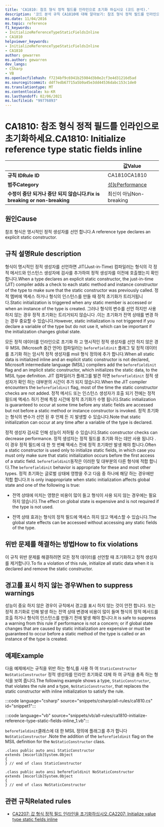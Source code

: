 ```yaml
---
title: 'CA1810: 참조 형식 정적 필드를 인라인으로 초기화 하십시오 (코드 분석).'
description: '코드 분석 규칙 CA1810에 대해 알아보기: 참조 형식 정적 필드를 인라인으로 초기화 합니다.'
ms.date: 11/04/2016
ms.topic: reference
f1_keywords:
- InitializeReferenceTypeStaticFieldsInline
- CA1810
helpviewer_keywords:
- InitializeReferenceTypeStaticFieldsInline
- CA1810
author: gewarren
ms.author: gewarren
dev_langs:
- CSharp
- VB
ms.openlocfilehash: f7234bf9c6941b25984d3b0e2cf3e4d31216d5ad
ms.sourcegitcommit: ddf7edb67715a5b9a45e3dd44536dabc153c1de0
ms.translationtype: MT
ms.contentlocale: ko-KR
ms.lasthandoff: 02/06/2021
ms.locfileid: "99776893"
---
```

# <a name="ca1810-initialize-reference-type-static-fields-inline"></a><span data-ttu-id="b01c0-103">CA1810: 참조 형식 정적 필드를 인라인으로 초기화하세요.</span><span class="sxs-lookup"><span data-stu-id="b01c0-103">CA1810: Initialize reference type static fields inline</span></span>

| | <span data-ttu-id="b01c0-104">값</span><span class="sxs-lookup"><span data-stu-id="b01c0-104">Value</span></span> |
|-|-|
| <span data-ttu-id="b01c0-105">**규칙 ID**</span><span class="sxs-lookup"><span data-stu-id="b01c0-105">**Rule ID**</span></span> |<span data-ttu-id="b01c0-106">CA1810</span><span class="sxs-lookup"><span data-stu-id="b01c0-106">CA1810</span></span>|
| <span data-ttu-id="b01c0-107">**범주**</span><span class="sxs-lookup"><span data-stu-id="b01c0-107">**Category**</span></span> |[<span data-ttu-id="b01c0-108">성능</span><span class="sxs-lookup"><span data-stu-id="b01c0-108">Performance</span></span>](performance-warnings.md)|
| <span data-ttu-id="b01c0-109">**수정이 중단 되거나 중단 되지 않습니다.**</span><span class="sxs-lookup"><span data-stu-id="b01c0-109">**Fix is breaking or non-breaking**</span></span> |<span data-ttu-id="b01c0-110">최신이 아님</span><span class="sxs-lookup"><span data-stu-id="b01c0-110">Non-breaking</span></span>|

## <a name="cause"></a><span data-ttu-id="b01c0-111">원인</span><span class="sxs-lookup"><span data-stu-id="b01c0-111">Cause</span></span>

<span data-ttu-id="b01c0-112">참조 형식은 명시적인 정적 생성자를 선언 합니다.</span><span class="sxs-lookup"><span data-stu-id="b01c0-112">A reference type declares an explicit static constructor.</span></span>

## <a name="rule-description"></a><span data-ttu-id="b01c0-113">규칙 설명</span><span class="sxs-lookup"><span data-stu-id="b01c0-113">Rule description</span></span>

<span data-ttu-id="b01c0-114">형식이 명시적인 정적 생성자를 선언하면 JIT(Just-in-Time) 컴파일러는 형식의 각 정적 메서드와 인스턴스 생성자에 검사를 추가하여 정적 생성자를 이전에 호출했는지 확인합니다.</span><span class="sxs-lookup"><span data-stu-id="b01c0-114">When a type declares an explicit static constructor, the just-in-time (JIT) compiler adds a check to each static method and instance constructor of the type to make sure that the static constructor was previously called.</span></span> <span data-ttu-id="b01c0-115">정적 멤버에 액세스 하거나 형식의 인스턴스를 만들 때 정적 초기화가 트리거됩니다.</span><span class="sxs-lookup"><span data-stu-id="b01c0-115">Static initialization is triggered when any static member is accessed or when an instance of the type is created.</span></span> <span data-ttu-id="b01c0-116">그러나 형식의 변수를 선언 하지만 사용 하지 않는 경우 정적 초기화는 트리거되지 않습니다 .이는 초기화가 전역 상태를 변경 하는 경우 중요할 수 있습니다.</span><span class="sxs-lookup"><span data-stu-id="b01c0-116">However, static initialization is not triggered if you declare a variable of the type but do not use it, which can be important if the initialization changes global state.</span></span>

<span data-ttu-id="b01c0-117">모든 정적 데이터를 인라인으로 초기화 하 고 명시적인 정적 생성자를 선언 하지 않은 경우 MSIL (Microsoft 중간 언어) 컴파일러는 `beforefieldinit` 플래그 및 정적 데이터를 초기화 하는 암시적 정적 생성자를 msil 형식 정의에 추가 합니다.</span><span class="sxs-lookup"><span data-stu-id="b01c0-117">When all static data is initialized inline and an explicit static constructor is not declared, Microsoft intermediate language (MSIL) compilers add the `beforefieldinit` flag and an implicit static constructor, which initializes the static data, to the MSIL type definition.</span></span> <span data-ttu-id="b01c0-118">JIT 컴파일러가 플래그를 발견 하면 `beforefieldinit` 정적 생성자가 확인 하는 대부분의 시간이 추가 되지 않습니다.</span><span class="sxs-lookup"><span data-stu-id="b01c0-118">When the JIT compiler encounters the `beforefieldinit` flag, most of the time the static constructor checks are not added.</span></span> <span data-ttu-id="b01c0-119">정적 메서드 또는 인스턴스 생성자가 호출 되기 전에는 정적 필드에 액세스 하기 전에 특정 시간에 정적 초기화가 수행 됩니다.</span><span class="sxs-lookup"><span data-stu-id="b01c0-119">Static initialization is guaranteed to occur at some time before any static fields are accessed but not before a static method or instance constructor is invoked.</span></span> <span data-ttu-id="b01c0-120">정적 초기화는 형식의 변수가 선언 된 후 언제 든 지 발생할 수 있습니다.</span><span class="sxs-lookup"><span data-stu-id="b01c0-120">Note that static initialization can occur at any time after a variable of the type is declared.</span></span>

<span data-ttu-id="b01c0-121">정적 생성자 검사로 인해 성능이 저하될 수 있습니다.</span><span class="sxs-lookup"><span data-stu-id="b01c0-121">Static constructor checks can decrease performance.</span></span> <span data-ttu-id="b01c0-122">정적 생성자는 정적 필드를 초기화 하는 데만 사용 됩니다 .이 경우 정적 필드에 대 한 첫 번째 액세스 전에 정적 초기화만 발생 해야 합니다.</span><span class="sxs-lookup"><span data-stu-id="b01c0-122">Often a static constructor is used only to initialize static fields, in which case you must only make sure that static initialization occurs before the first access of a static field.</span></span> <span data-ttu-id="b01c0-123">`beforefieldinit`동작은 이러한 및 대부분의 다른 형식에 적합 합니다.</span><span class="sxs-lookup"><span data-stu-id="b01c0-123">The `beforefieldinit` behavior is appropriate for these and most other types.</span></span> <span data-ttu-id="b01c0-124">정적 초기화는 글로벌 상태에 영향을 주고 다음 중 하나에 해당 하는 경우에만 적합 합니다.</span><span class="sxs-lookup"><span data-stu-id="b01c0-124">It is only inappropriate when static initialization affects global state and one of the following is true:</span></span>

- <span data-ttu-id="b01c0-125">전역 상태에 미치는 영향은 비용이 많이 들고 형식이 사용 되지 않는 경우에는 필요 하지 않습니다.</span><span class="sxs-lookup"><span data-stu-id="b01c0-125">The effect on global state is expensive and is not required if the type is not used.</span></span>

- <span data-ttu-id="b01c0-126">전역 상태 효과는 형식의 정적 필드에 액세스 하지 않고 액세스할 수 있습니다.</span><span class="sxs-lookup"><span data-stu-id="b01c0-126">The global state effects can be accessed without accessing any static fields of the type.</span></span>

## <a name="how-to-fix-violations"></a><span data-ttu-id="b01c0-127">위반 문제를 해결하는 방법</span><span class="sxs-lookup"><span data-stu-id="b01c0-127">How to fix violations</span></span>

<span data-ttu-id="b01c0-128">이 규칙 위반 문제를 해결하려면 모든 정적 데이터를 선언할 때 초기화하고 정적 생성자를 제거합니다.</span><span class="sxs-lookup"><span data-stu-id="b01c0-128">To fix a violation of this rule, initialize all static data when it is declared and remove the static constructor.</span></span>

## <a name="when-to-suppress-warnings"></a><span data-ttu-id="b01c0-129">경고를 표시 하지 않는 경우</span><span class="sxs-lookup"><span data-stu-id="b01c0-129">When to suppress warnings</span></span>

<span data-ttu-id="b01c0-130">성능이 중요 하지 않은 경우이 규칙에서 경고를 표시 하지 않는 것이 안전 합니다. 또는 정적 초기화로 인해 발생 하는 전역 상태 변경에 비용이 많이 들며 형식의 정적 메서드를 호출 하거나 형식의 인스턴스를 만들기 전에 발생 해야 합니다.</span><span class="sxs-lookup"><span data-stu-id="b01c0-130">It is safe to suppress a warning from this rule if performance is not a concern; or if global state changes that are caused by static initialization are expensive or must be guaranteed to occur before a static method of the type is called or an instance of the type is created.</span></span>

## <a name="example"></a><span data-ttu-id="b01c0-131">예제</span><span class="sxs-lookup"><span data-stu-id="b01c0-131">Example</span></span>

<span data-ttu-id="b01c0-132">다음 예제에서는 규칙을 위반 하는 형식,를 사용 하 여 `StaticConstructor` `NoStaticConstructor` 정적 생성자를 인라인 초기화로 대체 하 여 규칙을 충족 하는 형식을 보여 줍니다.</span><span class="sxs-lookup"><span data-stu-id="b01c0-132">The following example shows a type, `StaticConstructor`, that violates the rule and a type, `NoStaticConstructor`, that replaces the static constructor with inline initialization to satisfy the rule.</span></span>

:::code language="csharp" source="snippets/csharp/all-rules/ca1810.cs" id="snippet1":::

:::code language="vb" source="snippets/vb/all-rules/ca1810-initialize-reference-type-static-fields-inline_1.vb":::

<span data-ttu-id="b01c0-133">`beforefieldinit`클래스에 대 한 MSIL 정의에 플래그를 추가 합니다 `NoStaticConstructor` .</span><span class="sxs-lookup"><span data-stu-id="b01c0-133">Note the addition of the `beforefieldinit` flag on the MSIL definition for the `NoStaticConstructor` class.</span></span>

```il
.class public auto ansi StaticConstructor
extends [mscorlib]System.Object
{
} // end of class StaticConstructor

.class public auto ansi beforefieldinit NoStaticConstructor
extends [mscorlib]System.Object
{
} // end of class NoStaticConstructor
```

## <a name="related-rules"></a><span data-ttu-id="b01c0-134">관련 규칙</span><span class="sxs-lookup"><span data-stu-id="b01c0-134">Related rules</span></span>

- [<span data-ttu-id="b01c0-135">CA2207: 값 형식 정적 필드 인라인을 초기화하십시오.</span><span class="sxs-lookup"><span data-stu-id="b01c0-135">CA2207: Initialize value type static fields inline</span></span>](ca2207.md)
